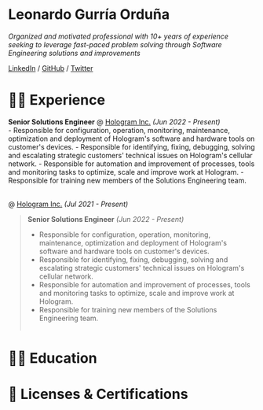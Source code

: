 # Leonardo Gurría Orduña

_Organized and motivated professional with 10+ years of experience seeking to leverage fast-paced problem solving through Software Engineering solutions and improvements_ <br>

[LinkedIn](https://www.linkedin.com/in/leonardogurria/) / [GitHub](https://github.com/leoga8) / [Twitter](https://twitter.com/LeonardoGurria)

# 🧑‍💻 Experience

**Senior Solutions Engineer** @ [Hologram Inc.](https://www.hologram.io/) _(Jun 2022 - Present)_ <br>
	- Responsible for configuration, operation, monitoring, maintenance, optimization and deployment of Hologram's software and hardware tools on customer's devices.
	- Responsible for identifying, fixing, debugging, solving and escalating strategic customers' technical issues on Hologram's cellular network.
	- Responsible for automation and improvement of processes, tools and monitoring tasks to optimize, scale and improve work at Hologram.
	- Responsible for training new members of the Solutions Engineering team.
<br><br>

@ [Hologram Inc.](https://www.hologram.io/) _(Jul 2021 - Present)_ <br>
> **Senior Solutions Engineer** _(Jun 2022 - Present)_ <br>
> 	- Responsible for configuration, operation, monitoring, maintenance, optimization and deployment of Hologram's software and hardware tools on customer's devices.
> 	- Responsible for identifying, fixing, debugging, solving and escalating strategic customers' technical issues on Hologram's cellular network.
> 	- Responsible for automation and improvement of processes, tools and monitoring tasks to optimize, scale and improve work at Hologram.
> 	- Responsible for training new members of the Solutions Engineering team.
<br><br>

# 🧑‍🎓 Education

# 🚧 Licenses & Certifications